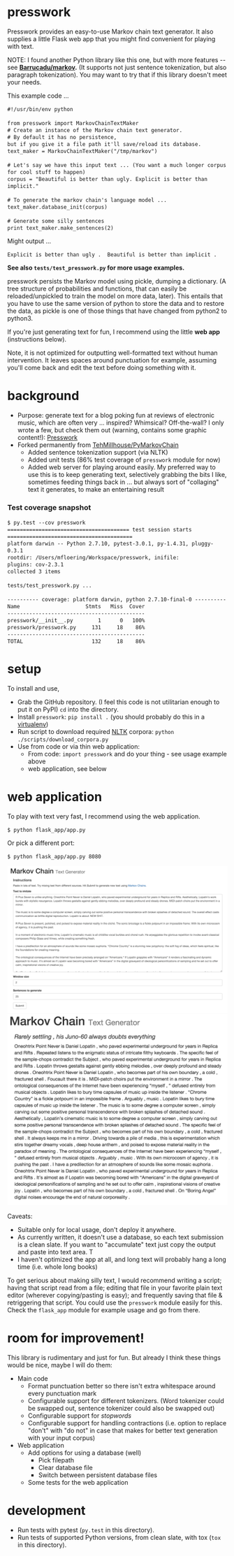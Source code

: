 presswork
=============

Presswork provides an easy-to-use Markov chain text generator.
It also supplies a little Flask web app that you might find convenient for playing with text.

NOTE: I found another Python library like this one, but with more features --
see **[Barrucadu/markov](https://github.com/Barrucadu/markov).** (It supports not just sentence tokenization,
 but also paragraph tokenization). You may want to try that if this library doesn't meet your needs.

This example code ...

    #!/usr/bin/env python

    from presswork import MarkovChainTextMaker 
    # Create an instance of the Markov chain text generator.
    # By default it has no persistence, 
    but if you give it a file path it'll save/reload its database.
    text_maker = MarkovChainTextMaker("/tmp/markov")
    
    # Let's say we have this input text ... (You want a much longer corpus for cool stuff to happen)
    corpus = "Beautiful is better than ugly. Explicit is better than implicit."
    
    # To generate the markov chain's language model ...
    text_maker.database_init(corpus)
    
    # Generate some silly sentences
    print text_maker.make_sentences(2)

Might output ...

    Explicit is better than ugly .  Beautiful is better than implicit .

**See also `tests/test_presswork.py` for more usage examples.**

presswork persists the Markov model using pickle, dumping a dictionary.
(A tree structure of probabilities and functions, that can easily be reloaded/unpickled 
to train the model on more data, later). This entails that you have to use the same version of python to store the data and to
restore the data, as pickle is one of those things that have changed from python2 to python3.

If you're just generating text for fun, I recommend using the little **web app** (instructions below).

Note, it is not optimized for outputting well-formatted text without human intervention.
It leaves spaces around punctuation for example, assuming you'll come back and edit
the text before doing something with it.

background
==========

* Purpose: generate text for a blog poking fun at reviews of electronic music,
    which are often very ... inspired? Whimsical? Off-the-wall? I only wrote a few,
    but check them out (warning, contains some graphic content!): [Presswork](http://presswork.tumblr.com/)
* Forked permanently from [TehMillhouse/PyMarkovChain](https://github.com/TehMillhouse/PyMarkovChain)
    * Added sentence tokenization support (via NLTK)
    * Added unit tests (86% test coverage of `presswork` module for now)
    * Added web server for playing around easily. My preferred way to use this is to keep generating
    text, selectively grabbing the bits I like, sometimes feeding things back in ... but always
    sort of "collaging" text it generates, to make an entertaining result

### Test coverage snapshot

```
$ py.test --cov presswork
======================================= test session starts ========================================
platform darwin -- Python 2.7.10, pytest-3.0.1, py-1.4.31, pluggy-0.3.1
rootdir: /Users/mfloering/Workspace/presswork, inifile:
plugins: cov-2.3.1
collected 3 items

tests/test_presswork.py ...

---------- coverage: platform darwin, python 2.7.10-final-0 ----------
Name                     Stmts   Miss  Cover
--------------------------------------------
presswork/__init__.py        1      0   100%
presswork/presswork.py     131     18    86%
--------------------------------------------
TOTAL                      132     18    86%
```

setup
=====

To install and use,

* Grab the GitHub repository. (I feel this code is not utilitarian enough to put it on PyPI)
  `cd` into the directory.
* Install `presswork`: `pip install .` (you should probably do this in a [virtualenv](https://virtualenv.pypa.io/en/latest/))
* Run script to download required [NLTK](http://www.nltk.org/) corpora: `python ./scripts/download_corpora.py`
* Use from code or via thin web application:
    * From code: `import presswork` and do your thing - see usage example above
    * web application, see below

web application
===============

To play with text very fast, I recommend using the web application.

    $ python flask_app/app.py

Or pick a different port:

    $ python flask_app/app.py 8080

![Input to presswork web app](.readme_images/presswork_web_app_input.png)
![Output from presswork web app](.readme_images/presswork_web_app_output.png)

Caveats:

* Suitable only for local usage, don't deploy it anywhere.
* As currently written, it doesn't use a database, so each text submission is a clean slate.
If you want to "accumulate" text just copy the output and paste into text area. T
* I haven't optimized the app at all, and long text will probably hang a long time (i.e. whole long books)

To get serious about making silly text, I would recommend writing a script;
having that script read from a file;
editing that file in your favorite plain text editor (wherever copying/pasting is easy);
and frequently saving that file & retriggering that script.
You could use the `presswork` module easily for this.
Check the `flask_app` module for example usage and go from there.

room for improvement!
============

This library is rudimentary and just for fun. But already I think these things would be nice,
maybe I will do them:

* Main code
    * Format punctuation better so there isn't extra whitespace around every punctuation mark
    * Configurable support for different tokenizers. (Word tokenizer could be swapped out,
    sentence tokenizer could also be swapped out)
    * Configurable support for *stopwords*
    * Configurable support for handling contractions (i.e. option to replace "don't" with "do not"
    in case that makes for better text generation with your input corpus)
* Web application
    * Add options for using a database (well)
        * Pick filepath
        * Clear database file
        * Switch between persistent database files
    * Some tests for the web application

development
===========

* Run tests with pytest (`py.test` in this directory).
* Run tests of supported Python versions, from clean slate, with tox (`tox` in this directory).

